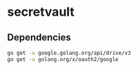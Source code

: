 # secretvault



## Dependencies

```sh
go get -u google.golang.org/api/drive/v3
go get -u golang.org/x/oauth2/google
```
